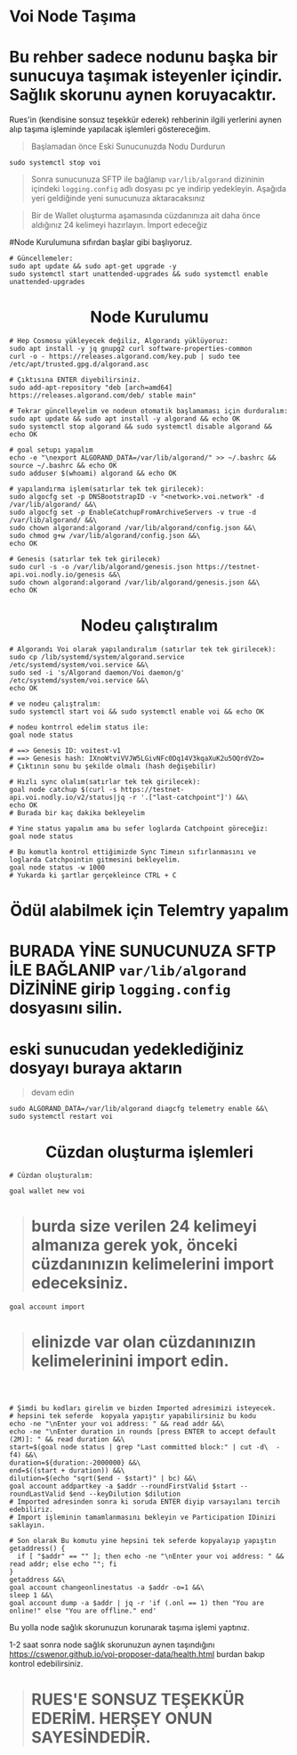# Voi Node Taşıma
# Bu rehber sadece nodunu başka bir sunucuya taşımak isteyenler içindir.  Sağlık skorunu aynen koruyacaktır.

Rues'in (kendisine sonsuz teşekkür ederek) rehberinin ilgili yerlerini aynen alıp taşıma işleminde yapılacak işlemleri göstereceğim.
> Başlamadan önce Eski Sunucunuzda Nodu Durdurun 

```sudo systemctl stop voi ```
> Sonra sunucunuza SFTP ile bağlanıp ```var/lib/algorand``` dizininin içindeki ```logging.config```  adlı dosyası pc ye indirip yedekleyin.  Aşağıda yeri geldiğinde yeni sunucunuza aktaracaksınız

> Bir de Wallet oluşturma aşamasında cüzdanınıza ait daha önce aldığınız 24 kelimeyi hazırlayın. İmport edeceğiz

#Node Kurulumuna sıfırdan başlar gibi başlıyoruz.

```console
# Güncellemeler:
sudo apt update && sudo apt-get upgrade -y
sudo systemctl start unattended-upgrades && sudo systemctl enable unattended-upgrades
```

<h1 align="center">Node Kurulumu</h1>

```console
# Hep Cosmosu yükleyecek değiliz, Algorandı yüklüyoruz:
sudo apt install -y jq gnupg2 curl software-properties-common
curl -o - https://releases.algorand.com/key.pub | sudo tee /etc/apt/trusted.gpg.d/algorand.asc

# Çıktısına ENTER diyebilirsiniz.
sudo add-apt-repository "deb [arch=amd64] https://releases.algorand.com/deb/ stable main"

# Tekrar güncelleyelim ve nodeun otomatik başlamaması için durduralım:
sudo apt update && sudo apt install -y algorand && echo OK
sudo systemctl stop algorand && sudo systemctl disable algorand && echo OK

# goal setupı yapalım
echo -e "\nexport ALGORAND_DATA=/var/lib/algorand/" >> ~/.bashrc && source ~/.bashrc && echo OK
sudo adduser $(whoami) algorand && echo OK

# yapılandırma işlem(satırlar tek tek girilecek):
sudo algocfg set -p DNSBootstrapID -v "<network>.voi.network" -d /var/lib/algorand/ &&\
sudo algocfg set -p EnableCatchupFromArchiveServers -v true -d /var/lib/algorand/ &&\
sudo chown algorand:algorand /var/lib/algorand/config.json &&\
sudo chmod g+w /var/lib/algorand/config.json &&\
echo OK

# Genesis (satırlar tek tek girilecek)
sudo curl -s -o /var/lib/algorand/genesis.json https://testnet-api.voi.nodly.io/genesis &&\
sudo chown algorand:algorand /var/lib/algorand/genesis.json &&\
echo OK
```

<h1 align="center">Nodeu çalıştıralım</h1>

```console
# Algorandı Voi olarak yapılandıralım (satırlar tek tek girilecek):
sudo cp /lib/systemd/system/algorand.service /etc/systemd/system/voi.service &&\
sudo sed -i 's/Algorand daemon/Voi daemon/g' /etc/systemd/system/voi.service &&\
echo OK

# ve nodeu çalıştralım:
sudo systemctl start voi && sudo systemctl enable voi && echo OK

# nodeu kontrrol edelim status ile:
goal node status

# ==> Genesis ID: voitest-v1
# ==> Genesis hash: IXnoWtviVVJW5LGivNFc0Dq14V3kqaXuK2u5OQrdVZo=
# Çıktının sonu bu şekilde olmalı (hash değişebilir)

# Hızlı sync olalım(satırlar tek tek girilecek):
goal node catchup $(curl -s https://testnet-api.voi.nodly.io/v2/status|jq -r '.["last-catchpoint"]') &&\
echo OK
# Burada bir kaç dakika bekleyelim

# Yine status yapalım ama bu sefer loglarda Catchpoint göreceğiz:
goal node status

# Bu komutla kontrol ettiğimizde Sync Timeın sıfırlanmasını ve loglarda Catchpointin gitmesini bekleyelim.
goal node status -w 1000
# Yukarda ki şartlar gerçekleince CTRL + C
```

<h1 align="center">Ödül alabilmek için Telemtry yapalım</h1>


# BURADA YİNE SUNUCUNUZA SFTP İLE BAĞLANIP ```var/lib/algorand``` DİZİNİNE girip ```logging.config``` dosyasını silin. 
#  eski sunucudan yedeklediğiniz dosyayı buraya aktarın
>devam edin
```console
sudo ALGORAND_DATA=/var/lib/algorand diagcfg telemetry enable &&\
sudo systemctl restart voi
```

<h1 align="center">Cüzdan oluşturma işlemleri</h1>

```console
# Cüzdan oluşturalım:

goal wallet new voi
```
># burda size verilen 24 kelimeyi almanıza gerek yok, önceki cüzdanınızın kelimelerini import edeceksiniz.
```console
goal account import
```
># elinizde var olan cüzdanınızın kelimelerinini import edin.
```console



# Şimdi bu kodları girelim ve bizden Imported adresimizi isteyecek.
# hepsini tek seferde  kopyala yapıştır yapabilirsiniz bu kodu
echo -ne "\nEnter your voi address: " && read addr &&\
echo -ne "\nEnter duration in rounds [press ENTER to accept default (2M)]: " && read duration &&\
start=$(goal node status | grep "Last committed block:" | cut -d\  -f4) &&\
duration=${duration:-2000000} &&\
end=$((start + duration)) &&\
dilution=$(echo "sqrt($end - $start)" | bc) &&\
goal account addpartkey -a $addr --roundFirstValid $start --roundLastValid $end --keyDilution $dilution
# Imported adresinden sonra ki soruda ENTER diyip varsayılanı tercih edebiliriz.
# Import işleminin tamamlanmasını bekleyin ve Participation IDinizi saklayın.

```

```console
# Son olarak Bu komutu yine hepsini tek seferde kopyalayıp yapıştın
getaddress() {
  if [ "$addr" == "" ]; then echo -ne "\nEnter your voi address: " && read addr; else echo ""; fi
}
getaddress &&\
goal account changeonlinestatus -a $addr -o=1 &&\
sleep 1 &&\
goal account dump -a $addr | jq -r 'if (.onl == 1) then "You are online!" else "You are offline." end'
```


Bu yolla node sağlık skorunuzun korunarak taşıma işlemi yaptınız.

1-2 saat sonra node sağlık skorunuzun aynen taşındığını https://cswenor.github.io/voi-proposer-data/health.html  burdan bakıp kontrol edebilirsiniz.

># RUES'E SONSUZ TEŞEKKÜR EDERİM. HERŞEY ONUN SAYESİNDEDİR.




